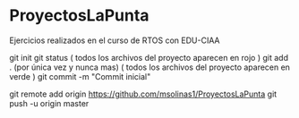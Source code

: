 # ProyectosLaPunta
Ejercicios realizados en el curso de RTOS con EDU-CIAA

git init
git status
( todos los archivos del proyecto aparecen en rojo )
git add . (por única vez y nunca mas)
( todos los archivos del proyecto aparecen en verde )
git commit -m "Commit inicial"

git remote add origin https://github.com/msolinas1/ProyectosLaPunta
git push -u origin master
